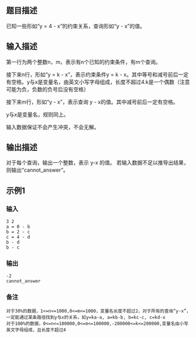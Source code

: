 ## 题目描述
已知一些形如“y = 4 - x”的约束关系，查询形如“y - x”的值。 
## 输入描述
第一行为两个整数n，m，表示有n个已知的约束条件，有m个查询。

接下来n行，形如“y = k - x”，表示约束条件y = k - x。其中等号和减号前后一定有空格。y与x是变量名，由英文小写字母组成，长度不超过4.k是一个偶数（注意可能为负，负数的负号后没有空格）

接下来m行，形如“y - x”，表示查询 y - x的值。其中减号前后一定有空格。

y与x是变量名，规则同上。

输入数据保证不会产生冲突，不会无解。
## 输出描述
对于每个查询，输出一个整数，表示 y-x 的值。
若输入数据不足以推导出结果，则输出“cannot_answer”。

## 示例1

### 输入
	3 2
	a = 0 - b
	b = 2 - c
	c = 4 - d
	b - d
	b - c

### 输出
	-2
	cannot_answer

### 备注
	对于30%的数据，1<=n<=1000,0<=m<=1000，变量名长度不超过2，对于所有的查询“y-x”，一定能通过某条路径找到y与x的关系，如y=ka-a, a=kb-b, b=kc-c, c=kd-x
	对于100%的数据，0<=n<=100000,0<=m<=100000,-200000<=k<=200000,变量名由小写英文字母组成，且长度不超过4